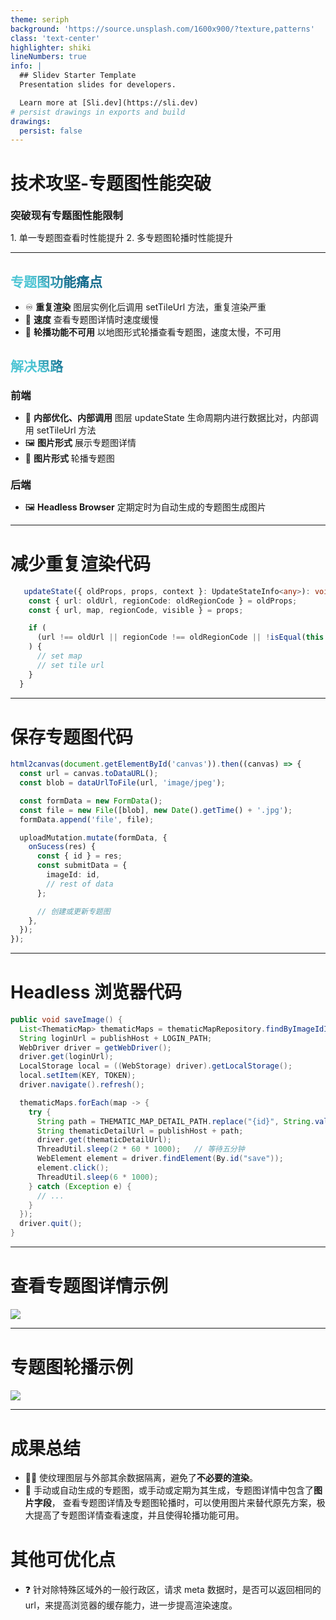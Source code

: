 ```yaml
---
theme: seriph
background: 'https://source.unsplash.com/1600x900/?texture,patterns'
class: 'text-center'
highlighter: shiki
lineNumbers: true
info: |
  ## Slidev Starter Template
  Presentation slides for developers.

  Learn more at [Sli.dev](https://sli.dev)
# persist drawings in exports and build
drawings:
  persist: false
---
```


# 技术攻坚-专题图性能突破

<div>
  <h3 class="font-bold">突破现有专题图性能限制</h3>
  <p class="text-xs opacity-60">
    <span>1. 单一专题图查看时性能提升</span>
    <span class="pl-12px">2. 多专题图轮播时性能提升</span>
  </p>
</div>

<style>
  h1 {
    font-weight: bold;
  }
</style>

---

## 专题图功能痛点

- ♾ **重复渲染** 图层实例化后调用 setTileUrl 方法，重复渲染严重
- 🐢 **速度** 查看专题图详情时速度缓慢
- 🚫 **轮播功能不可用** 以地图形式轮播查看专题图，速度太慢，不可用

## 解决思路

### 前端

- 🔑 **内部优化、内部调用** 图层 updateState 生命周期内进行数据比对，内部调用 setTileUrl 方法
- 🖼 **图片形式** 展示专题图详情
- 🎉 **图片形式** 轮播专题图

### 后端

- 🖼 **Headless Browser** 定期定时为自动生成的专题图生成图片

<!--
You can have `style` tag in markdown to override the style for the current page.
Learn more: https://sli.dev/guide/syntax#embedded-styles
-->

<style>
h2 {
  margin-bottom: 16px;
  font-weight: bold;
  background-color: #2B90B6;
  background-image: linear-gradient(45deg, #4EC5D4 10%, #146b8c 20%);
  background-size: 100%;
  -webkit-background-clip: text;
  -moz-background-clip: text;
  -webkit-text-fill-color: transparent;
  -moz-text-fill-color: transparent;
}
h3 {
  margin-top:20px;
  margin-bottom:12px;
}
</style>

---

# 减少重复渲染代码

```ts {all|2-3|6-9|all}
   updateState({ oldProps, props, context }: UpdateStateInfo<any>): void {
    const { url: oldUrl, regionCode: oldRegionCode } = oldProps;
    const { url, map, regionCode, visible } = props;

    if (
      (url !== oldUrl || regionCode !== oldRegionCode || !isEqual(this.state.map, map)) && visible
    ) {
      // set map
      // set tile url
    }
  }
```

---

# 保存专题图代码

```ts {all|1-3|5-7|11-15|all}
html2canvas(document.getElementById('canvas')).then((canvas) => {
  const url = canvas.toDataURL();
  const blob = dataUrlToFile(url, 'image/jpeg');

  const formData = new FormData();
  const file = new File([blob], new Date().getTime() + '.jpg');
  formData.append('file', file);

  uploadMutation.mutate(formData, {
    onSucess(res) {
      const { id } = res;
      const submitData = {
        imageId: id,
        // rest of data
      };

      // 创建或更新专题图
    },
  });
});
```

---

# Headless 浏览器代码

```java {all|2-8|10-22|12-18}
public void saveImage() {
  List<ThematicMap> thematicMaps = thematicMapRepository.findByImageIdIsNull();
  String loginUrl = publishHost + LOGIN_PATH;
  WebDriver driver = getWebDriver();
  driver.get(loginUrl);
  LocalStorage local = ((WebStorage) driver).getLocalStorage();
  local.setItem(KEY, TOKEN);
  driver.navigate().refresh();

  thematicMaps.forEach(map -> {
    try {
      String path = THEMATIC_MAP_DETAIL_PATH.replace("{id}", String.valueOf(map.getId()));
      String thematicDetailUrl = publishHost + path;
      driver.get(thematicDetailUrl);
      ThreadUtil.sleep(2 * 60 * 1000);   // 等待五分钟
      WebElement element = driver.findElement(By.id("save"));
      element.click();
      ThreadUtil.sleep(6 * 1000);
    } catch (Exception e) {
      // ...
    }
  });
  driver.quit();
}
```

---

# 查看专题图详情示例

<img  src="/images/eg-1.gif" />

---

# 专题图轮播示例

<img  src="/images/eg-2.gif" />

---

# 成果总结

- 👏🏽 使纹理图层与外部其余数据隔离，避免了**不必要的渲染**。
- 🌟 手动或自动生成的专题图，或手动或定期为其生成，专题图详情中包含了**图片字段**，
  查看专题图详情及专题图轮播时，可以使用图片来替代原先方案，极大提高了专题图详情查看速度，并且使得轮播功能可用。

# 其他可优化点

- ❓ 针对除特殊区域外的一般行政区，请求 meta 数据时，是否可以返回相同的 url，来提高浏览器的缓存能力，进一步提高渲染速度。

<style>
  h1 {
    margin-top: 40px;
  }
</style>
